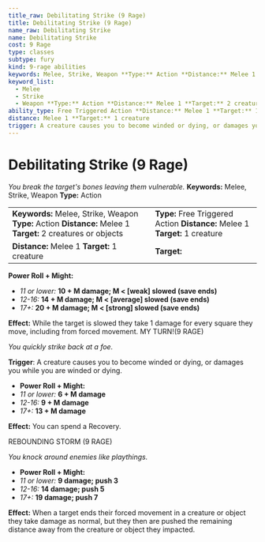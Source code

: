 ```yaml
---
title_raw: Debilitating Strike (9 Rage)
title: Debilitating Strike (9 Rage)
name_raw: Debilitating Strike
name: Debilitating Strike
cost: 9 Rage
type: classes
subtype: fury
kind: 9-rage abilities
keywords: Melee, Strike, Weapon **Type:** Action **Distance:** Melee 1 **Target:** 2 creatures or objects
keyword_list:
  - Melee
  - Strike
  - Weapon **Type:** Action **Distance:** Melee 1 **Target:** 2 creatures or objects
ability_type: Free Triggered Action **Distance:** Melee 1 **Target:** 1 creature
distance: Melee 1 **Target:** 1 creature
trigger: A creature causes you to become winded or dying, or damages you while you are winded or dying.
---
```


# Debilitating Strike (9 Rage)

*You break the target's bones leaving them vulnerable.* **Keywords:** Melee, Strike, Weapon **Type:** Action

|                                                                                                               |                                                                              |
| :------------------------------------------------------------------------------------------------------------ | :--------------------------------------------------------------------------- |
| **Keywords:** Melee, Strike, Weapon **Type:** Action **Distance:** Melee 1 **Target:** 2 creatures or objects | **Type:** Free Triggered Action **Distance:** Melee 1 **Target:** 1 creature |
| **Distance:** Melee 1 **Target:** 1 creature                                                                  | **Target:**                                                                  |

**Power Roll + Might:**

- *11 or lower:* **10 + M damage; M \< \[weak\] slowed (save ends)**
- *12-16:* **14 + M damage; M \< \[average\] slowed (save ends)**
- *17+:* **20 + M damage; M \< \[strong\] slowed (save ends)**

**Effect:** While the target is slowed they take 1 damage for every square they move, including from forced movement. MY TURN!(9 RAGE)

*You quickly strike back at a foe.*

**Trigger**: A creature causes you to become winded or dying, or damages you while you are winded or dying.

- **Power Roll + Might:**
- *11 or lower:* **6 + M damage**
- *12-16:* **9 + M damage**
- *17+:* **13 + M damage**

**Effect:** You can spend a Recovery.

REBOUNDING STORM (9 RAGE)

*You knock around enemies like playthings.*

- **Power Roll + Might:**
- *11 or lower:* **9 damage; push 3**
- *12-16:* **14 damage; push 5**
- *17+:* **19 damage; push 7**

**Effect:** When a target ends their forced movement in a creature or object they take damage as normal, but they then are pushed the remaining distance away from the creature or object they impacted.
